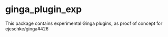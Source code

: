 # ginga_plugin_exp
This package contains experimental Ginga plugins, as proof of concept for ejeschke/ginga#426
